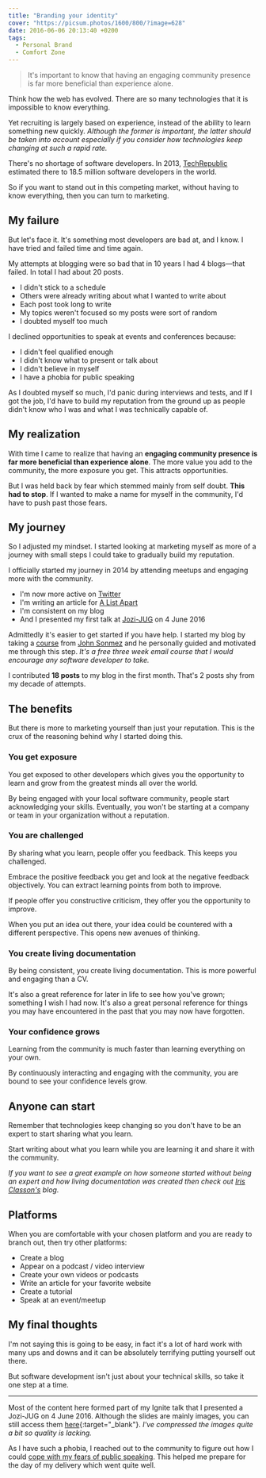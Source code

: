 ```yaml
---
title: "Branding your identity"
cover: "https://picsum.photos/1600/800/?image=628"
date: 2016-06-06 20:13:40 +0200
tags:
  - Personal Brand
  - Comfort Zone
---
```


> It's important to know that having an engaging community presence is far more
> beneficial than experience alone.

Think how the web has evolved. There are so many technologies that it is
impossible to know everything.

Yet recruiting is largely based on experience, instead of the ability to learn
something new quickly. _Although the former is important, the latter should be
taken into account especially if you consider how technologies keep changing
at such a rapid rate._

There's no shortage of software developers. In 2013,
[TechRepublic](http://www.techrepublic.com/blog/european-technology/there-are-185-million-software-developers-in-the-world-but-which-country-has-the-most/)
estimated there to 18.5 million software developers in the world.

So if you want to stand out in this competing market, without having to know
everything, then you can turn to marketing.

## My failure

But let's face it. It's something most developers are bad at, and I know. I have
tried and failed time and time again.

My attempts at blogging were so bad that in 10 years I had 4 blogs—that
failed. In total I had about 20 posts.

- I didn't stick to a schedule
- Others were already writing about what I wanted to write about
- Each post took long to write
- My topics weren't focused so my posts were sort of random
- I doubted myself too much

I declined opportunities to speak at events and conferences because:

- I didn't feel qualified enough
- I didn't know what to present or talk about
- I didn't believe in myself
- I have a phobia for public speaking

As I doubted myself so much, I'd panic during interviews and tests, and If I got
the job, I'd have to build my reputation from the ground up as people didn't
know who I was and what I was technically capable of.

## My realization

With time I came to realize that having an **engaging community presence
is far more beneficial than experience alone**. The more value you add to the
community, the more exposure you get. This attracts opportunities.

But I was held back by fear which stemmed mainly from self doubt.
**This had to stop**. If I wanted to make a name for myself in the community,
I'd have to push past those fears.

## My journey

So I adjusted my mindset. I started looking at marketing myself as more of a
journey with small steps I could take to gradually build my reputation.

I officially started my journey in 2014 by attending meetups and engaging
more with the community.

- I'm now more active on [Twitter](https://twitter.com/cbillowes)
- I'm writing an article for [A List Apart](http://alistapart.com)
- I'm consistent on my blog
- And I presented my first talk at
  [Jozi-JUG](http://meetup.com/Jozi-JUG/events/229688441/) on 4 June 2016

Admittedly it's easier to get started if you have help. I started my blog by
taking a [course](http://devcareerboost.com/blog-course/) from
[John Sonmez](https://twitter.com/jsonmez) and he personally guided and
motivated me through this step. _It's a free three week email course
that I would encourage any software developer to take._

I contributed **18 posts** to my blog in the first month. That's 2 posts shy
from my decade of attempts.

## The benefits

But there is more to marketing yourself than just your reputation. This is the
crux of the reasoning behind why I started doing this.

### You get exposure

You get exposed to other developers which gives you the opportunity to learn
and grow from the greatest minds all over the world.

By being engaged with your local software community, people start acknowledging
your skills. Eventually, you won't be starting at a company or team in your
organization without a reputation.

### You are challenged

By sharing what you learn, people offer you feedback. This keeps you challenged.

Embrace the positive feedback you get and look at the negative feedback
objectively. You can extract learning points from both to improve.

If people offer you constructive criticism, they offer you the opportunity to
improve.

When you put an idea out there, your idea could be countered with a different
perspective. This opens new avenues of thinking.

### You create living documentation

By being consistent, you create living documentation. This is more powerful
and engaging than a CV.

It's also a great reference for later in life to see how you've grown;
something I wish I had now. It's also a great personal reference for things
you may have encountered in the past that you may now have forgotten.

### Your confidence grows

Learning from the community is much faster than learning everything on your
own.

By continuously interacting and engaging with the community, you are bound to
see your confidence levels grow.

## Anyone can start

Remember that technologies keep changing so you don't have to be an expert to
start sharing what you learn.

Start writing about what you learn while you are learning it and share it with
the community.

_If you want to see a great example on how someone started without being an
expert and how living documentation was created then check out
[Iris Classon's](http://irisclasson.com) blog._

## Platforms

When you are comfortable with your chosen platform and you are ready to branch
out, then try other platforms:

- Create a blog
- Appear on a podcast / video interview
- Create your own videos or podcasts
- Write an article for your favorite website
- Create a tutorial
- Speak at an event/meetup

## My final thoughts

I'm not saying this is going to be easy, in fact it's a lot of hard work with
many ups and downs and it can be absolutely terrifying putting yourself out
there.

But software development isn't just about your technical skills, so take it
one step at a time.

---

Most of the content here formed part of my Ignite talk that I presented a
Jozi-JUG on 4 June 2016. Although the slides are mainly images, you can still
access them [here](/slides/branding-your-identity/){:target="\_blank"}. _I've
compressed the images quite a bit so quality is lacking._

As I have such a phobia, I reached out to the community to figure out how
I could
[cope with my fears of public speaking](/blog/coping-with-fears-of-public-speaking/).
This helped me prepare for the day of my delivery which went quite well.
